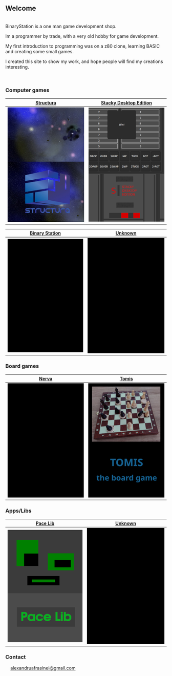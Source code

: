 ## Welcome

<br>
BinaryStation is a one man game development shop.

Im a programmer by trade,
with a very old hobby for game development.

My first introduction to programming was on a z80 clone,
learning BASIC and creating some small games.

I created this site to show my work, and hope people will find my creations interesting.

<br>

### Computer games

| [Structura](https://binary-station.github.io/Structura) | [Stacky Desktop Edition](https://binary-station.github.io/StackyDesktopEdition) |
| --- | --- |
| [![image](images/structura_library.jpg)](https://binary-station.github.io/Structura)  | [![image](images/stackydesktopedition_library.png)](https://binary-station.github.io/StackyDesktopEdition) |

| [Binary Station](https://binary-station.github.io/BinaryStation) | [Unknown](https://binary-station.github.io/Unknown)
| --- | --- |
| [![image](images/binarystation_library.png)](https://binary-station.github.io/BinaryStation) | [![image](images/unknown_library.png)](https://binary-station.github.io/Unknown)

### Board games

| [Nerva](https://binary-station.github.io/Nerva) | [Tomis](https://binary-station.github.io/Tomis)
| --- | --- |
| [![image](images/nerva_library.png)](https://binary-station.github.io/Nerva) | [![image](images/tomis_library.png)](https://binary-station.github.io/Tomis)

### Apps/Libs

| [Pace Lib](https://binary-station.github.io/PaceLib) | [Unknown](https://binary-station.github.io/Unknown)
| --- | --- |
| [![image](images/pacelib_library.png)](https://binary-station.github.io/PaceLib) | [![image](images/unknown_library.png)](https://binary-station.github.io/Unknown)

### Contact

&nbsp;&nbsp;&nbsp;&nbsp;<alexandruafrasinei@gmail.com>

